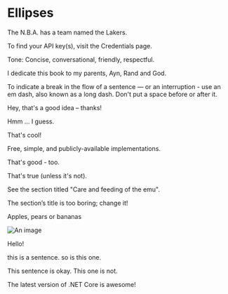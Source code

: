 # Ellipses

The N.B.A. has a team named the Lakers.

To find your API key(s), visit the Credentials page.

Tone: Concise, conversational, friendly, respectful.

I dedicate this book to my parents, Ayn, Rand and God.

To indicate a break in the flow of a sentence — or an interruption - use an em dash, also known as a long dash. Don't put a space before or after it.

Hey, that's a good idea – thanks!

Hmm ... I guess.

That's cool!

Free, simple, and publicly-available implementations.

That's good -  too.

That's true (unless it's not).

See the section titled "Care and feeding of the emu".

The section’s title is too boring; change it!

Apples, pears or bananas

![An image](../my-image.png)

Hello!

this is a sentence. so is this one.

This sentence is okay.  This one is not.

The latest version of .NET Core is awesome!
